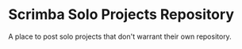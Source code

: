 # Scrimba Solo Projects Repository

A place to post solo projects that don't warrant their own repository.
